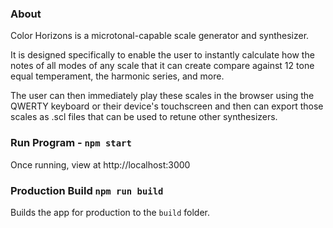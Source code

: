 ### About

Color Horizons is a microtonal-capable scale generator and synthesizer.

It is designed specifically to enable the user to instantly calculate how the notes of all modes of any scale that it can create compare against 12 tone equal temperament, the harmonic series, and more.

The user can then immediately play these scales in the browser using the QWERTY keyboard or their device's touchscreen and then can export those scales as .scl files that can be used to retune other synthesizers.

### Run Program - `npm start`

Once running, view at http://localhost:3000

### Production Build `npm run build`

Builds the app for production to the `build` folder.
